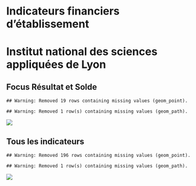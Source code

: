 Indicateurs financiers d’établissement
================

# Institut national des sciences appliquées de Lyon

## Focus Résultat et Solde

    ## Warning: Removed 19 rows containing missing values (geom_point).

    ## Warning: Removed 1 row(s) containing missing values (geom_path).

![](/home/julien/repo/cpesr/RFC/Finances/Etablissements/institut_national_des_sciences_appliquées_de_lyon_files/figure-gfm/etab.focus-1.png)<!-- -->

## Tous les indicateurs

    ## Warning: Removed 196 rows containing missing values (geom_point).

    ## Warning: Removed 1 row(s) containing missing values (geom_path).

![](/home/julien/repo/cpesr/RFC/Finances/Etablissements/institut_national_des_sciences_appliquées_de_lyon_files/figure-gfm/etab-1.png)<!-- -->

